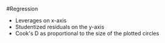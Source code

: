 #Regression 

- Leverages on x-axis
- Studentized residuals on the y-axis
- Cook's D as proportional to the size of the plotted circles